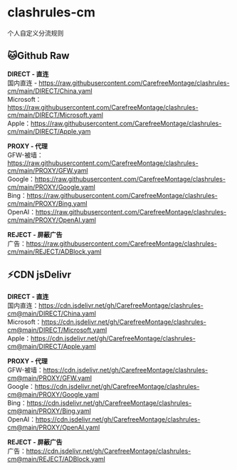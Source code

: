 # clashrules-cm
个人自定义分流规则

## 🐱Github Raw
**DIRECT - 直连**<br />
国内直连 - https://raw.githubusercontent.com/CarefreeMontage/clashrules-cm/main/DIRECT/China.yaml<br />
Microsoft：https://raw.githubusercontent.com/CarefreeMontage/clashrules-cm/main/DIRECT/Microsoft.yaml<br />
Apple：https://raw.githubusercontent.com/CarefreeMontage/clashrules-cm/main/DIRECT/Apple.yam

**PROXY - 代理**<br />
GFW-被墙：https://raw.githubusercontent.com/CarefreeMontage/clashrules-cm/main/PROXY/GFW.yaml<br />
Google：https://raw.githubusercontent.com/CarefreeMontage/clashrules-cm/main/PROXY/Google.yaml<br />
Bing：https://raw.githubusercontent.com/CarefreeMontage/clashrules-cm/main/PROXY/Bing.yaml<br />
OpenAI：https://raw.githubusercontent.com/CarefreeMontage/clashrules-cm/main/PROXY/OpenAI.yaml

**REJECT - 屏蔽广告**<br />
广告：https://raw.githubusercontent.com/CarefreeMontage/clashrules-cm/main/REJECT/ADBlock.yaml

## ⚡CDN jsDelivr
**DIRECT - 直连**<br />
国内直连：https://cdn.jsdelivr.net/gh/CarefreeMontage/clashrules-cm@main/DIRECT/China.yaml<br />
Microsoft：https://cdn.jsdelivr.net/gh/CarefreeMontage/clashrules-cm@main/DIRECT/Microsoft.yaml<br />
Apple：https://cdn.jsdelivr.net/gh/CarefreeMontage/clashrules-cm@main/DIRECT/Apple.yaml

**PROXY - 代理**<br />
GFW-被墙：https://cdn.jsdelivr.net/gh/CarefreeMontage/clashrules-cm@main/PROXY/GFW.yaml<br />
Google：https://cdn.jsdelivr.net/gh/CarefreeMontage/clashrules-cm@main/PROXY/Google.yaml<br />
Bing：https://cdn.jsdelivr.net/gh/CarefreeMontage/clashrules-cm@main/PROXY/Bing.yaml<br />
OpenAI：https://cdn.jsdelivr.net/gh/CarefreeMontage/clashrules-cm@main/PROXY/OpenAI.yaml

**REJECT - 屏蔽广告**<br />
广告：https://cdn.jsdelivr.net/gh/CarefreeMontage/clashrules-cm@main/REJECT/ADBlock.yaml
